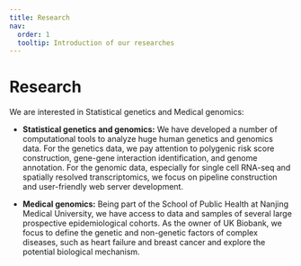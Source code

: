 ```yaml
---
title: Research
nav:
  order: 1
  tooltip: Introduction of our researches
---
```


# <i class="fas fa-microscope"></i>Research

We are interested in Statistical genetics and Medical genomics:

- **Statistical genetics and genomics:** We have developed a number of computational tools to analyze huge human genetics and genomics data. For the genetics data, we pay attention to polygenic risk score construction, gene-gene interaction identification, and genome annotation. For the genomic data, especially for single cell RNA-seq and spatially resolved transcriptomics, we focus on pipeline construction and user-friendly web server development. 

- **Medical genomics:** Being part of the School of Public Health at Nanjing Medical University, we have access to data and samples of several large prospective epidemiological cohorts. As the owner of UK Biobank, we focus to define the genetic and non-genetic factors of complex diseases, such as heart failure and breast cancer and explore the potential biological mechanism.
